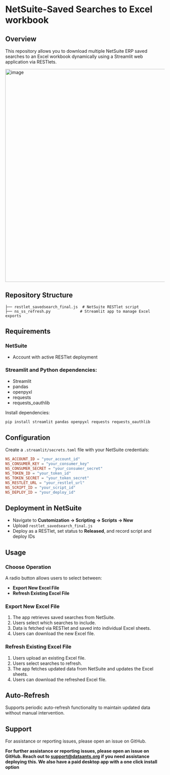 # NetSuite-Saved Searches to Excel workbook

## Overview
This repository allows you to download multiple NetSuite ERP saved searches to an Excel workbook dynamically using a Streamlit web application via RESTlets.

<img width="671" alt="image" src="https://github.com/user-attachments/assets/49609bb3-0aa6-4f65-94d3-bc4d2adc1635" />


## Repository Structure
```
├── restlet_savedsearch_final.js  # NetSuite RESTlet script
├── ns_ss_refresh.py             # Streamlit app to manage Excel exports
```

## Requirements

### NetSuite
- Account with active RESTlet deployment

### Streamlit and Python dependencies:
- Streamlit
- pandas
- openpyxl
- requests
- requests_oauthlib

Install dependencies:
```bash
pip install streamlit pandas openpyxl requests requests_oauthlib
```

## Configuration
Create a `.streamlit/secrets.toml` file with your NetSuite credentials:

```toml
NS_ACCOUNT_ID = "your_account_id"
NS_CONSUMER_KEY = "your_consumer_key"
NS_CONSUMER_SECRET = "your_consumer_secret"
NS_TOKEN_ID = "your_token_id"
NS_TOKEN_SECRET = "your_token_secret"
NS_RESTLET_URL = "your_restlet_url"
NS_SCRIPT_ID = "your_script_id"
NS_DEPLOY_ID = "your_deploy_id"
```

## Deployment in NetSuite
- Navigate to **Customization → Scripting → Scripts → New**
- Upload `restlet_savedsearch_final.js`
- Deploy as a RESTlet, set status to **Released**, and record script and deploy IDs

## Usage

### Choose Operation
A radio button allows users to select between:
- **Export New Excel File**
- **Refresh Existing Excel File**

### Export New Excel File
1. The app retrieves saved searches from NetSuite.
2. Users select which searches to include.
3. Data is fetched via RESTlet and saved into individual Excel sheets.
4. Users can download the new Excel file.

### Refresh Existing Excel File
1. Users upload an existing Excel file.
2. Users select searches to refresh.
3. The app fetches updated data from NetSuite and updates the Excel sheets.
4. Users can download the refreshed Excel file.

## Auto-Refresh
Supports periodic auto-refresh functionality to maintain updated data without manual intervention.

## Support
For assistance or reporting issues, please open an issue on GitHub.

**For further assistance or reporting issues, please open an issue on GitHub.
Reach out to support@dataants.org if you need assistance deploying this. We also have a paid desktop app with a one click install option**

